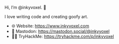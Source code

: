 Hi, I’m @inkyvoxel. 👋

I love writing code and creating goofy art.

- 🌐 Website: https://www.inkyvoxel.com
- 🦣 Mastodon: https://mastodon.social/@inkyvoxel
- 🧑‍💻 TryHackMe: https://tryhackme.com/p/inkyvoxel

<!---
inkyvoxel/inkyvoxel is a ✨ special ✨ repository because its `README.md` (this file) appears on your GitHub profile.
You can click the Preview link to take a look at your changes.
--->

